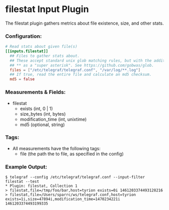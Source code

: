 # filestat Input Plugin

The filestat plugin gathers metrics about file existence, size, and other stats.

### Configuration:

```toml
# Read stats about given file(s)
[[inputs.filestat]]
  ## Files to gather stats about.
  ## These accept standard unix glob matching rules, but with the addition of
  ## ** as a "super asterisk". See https://github.com/gobwas/glob.
  files = ["/etc/telegraf/telegraf.conf", "/var/log/**.log"]
  ## If true, read the entire file and calculate an md5 checksum.
  md5 = false
```

### Measurements & Fields:

- filestat
    - exists (int, 0 | 1)
    - size_bytes (int, bytes)
    - modification_time (int, unixtime)
    - md5 (optional, string)

### Tags:

- All measurements have the following tags:
    - file (the path the to file, as specified in the config)

### Example Output:

```
$ telegraf --config /etc/telegraf/telegraf.conf --input-filter filestat --test
* Plugin: filestat, Collection 1
> filestat,file=/tmp/foo/bar,host=tyrion exists=0i 1461203374493128216
> filestat,file=/Users/sparrc/ws/telegraf.conf,host=tyrion exists=1i,size=47894i,modification_time=1470234221i  1461203374493199335
```
